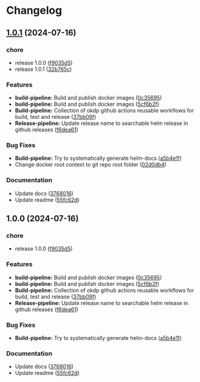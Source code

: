 # Changelog

## [1.0.1](https://github.com/OKDP/gh-workflows/compare/v1.0.0...v1.0.1) (2024-07-16)


### chore

* release 1.0.0 ([f9035d5](https://github.com/OKDP/gh-workflows/commit/f9035d5696160cb8c9a846a217384eb76e468f17))
* release 1.0.1 ([32b765c](https://github.com/OKDP/gh-workflows/commit/32b765cede8d691307ab2f5bca581458dcfe8865))


### Features

* **build-pipeline:** Build and publish docker images ([0c35695](https://github.com/OKDP/gh-workflows/commit/0c35695b783d1940cffb28f67b3ddfb2908a93cd))
* **build-pipeline:** Build and publish docker images ([5cf6b2f](https://github.com/OKDP/gh-workflows/commit/5cf6b2f065cc521f13f08c46193a20674e6254ca))
* **Build-pipeline:** Collection of okdp github actions reusable workflows for build, test and release ([37bb09f](https://github.com/OKDP/gh-workflows/commit/37bb09ff87ac84881e7b300911801c3cb0a95059))
* **Release-pipeline:** Update release name to searchable helm release in github releases ([f6dea61](https://github.com/OKDP/gh-workflows/commit/f6dea614413692ace35d4ffeb7bbba8bbab2c453))


### Bug Fixes

* **Build-pipeline:** Try to systematically generate helm-docs ([a5b4e1f](https://github.com/OKDP/gh-workflows/commit/a5b4e1f9d984ad76641ef0c607cae047e0701872))
* Change docker root context to git repo root folder ([02d0db4](https://github.com/OKDP/gh-workflows/commit/02d0db491439701670a5e234d4d29cbe1dbab26d))


### Documentation

* Update docs ([3768016](https://github.com/OKDP/gh-workflows/commit/37680168fc98446df286269964e7e902b516b727))
* Update readme ([55fc62d](https://github.com/OKDP/gh-workflows/commit/55fc62d4b6241c7978c66c090a4939bb238d4efd))

## 1.0.0 (2024-07-16)


### chore

* release 1.0.0 ([f9035d5](https://github.com/OKDP/gh-workflows/commit/f9035d5696160cb8c9a846a217384eb76e468f17))


### Features

* **build-pipeline:** Build and publish docker images ([0c35695](https://github.com/OKDP/gh-workflows/commit/0c35695b783d1940cffb28f67b3ddfb2908a93cd))
* **build-pipeline:** Build and publish docker images ([5cf6b2f](https://github.com/OKDP/gh-workflows/commit/5cf6b2f065cc521f13f08c46193a20674e6254ca))
* **Build-pipeline:** Collection of okdp github actions reusable workflows for build, test and release ([37bb09f](https://github.com/OKDP/gh-workflows/commit/37bb09ff87ac84881e7b300911801c3cb0a95059))
* **Release-pipeline:** Update release name to searchable helm release in github releases ([f6dea61](https://github.com/OKDP/gh-workflows/commit/f6dea614413692ace35d4ffeb7bbba8bbab2c453))


### Bug Fixes

* **Build-pipeline:** Try to systematically generate helm-docs ([a5b4e1f](https://github.com/OKDP/gh-workflows/commit/a5b4e1f9d984ad76641ef0c607cae047e0701872))


### Documentation

* Update docs ([3768016](https://github.com/OKDP/gh-workflows/commit/37680168fc98446df286269964e7e902b516b727))
* Update readme ([55fc62d](https://github.com/OKDP/gh-workflows/commit/55fc62d4b6241c7978c66c090a4939bb238d4efd))
